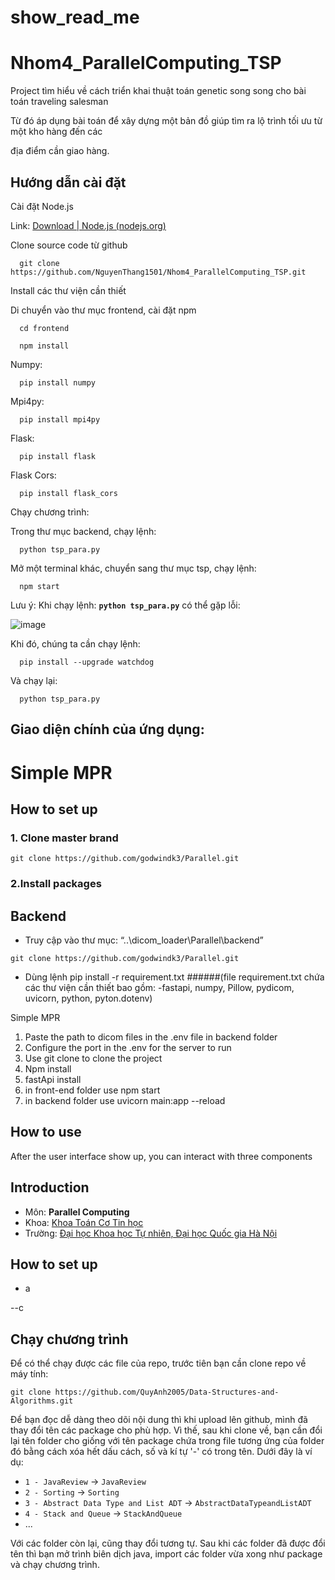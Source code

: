 # show_read_me



# Nhom4_ParallelComputing_TSP

Project tìm hiểu về cách triển khai thuật toán genetic song song cho bài toán traveling salesman

Từ đó áp dụng bài toán để xây dựng một bản đồ giúp tìm ra lộ trình tối ưu từ một kho hàng đến các

địa điểm cần giao hàng.

## Hướng dẫn cài đặt

Cài đặt Node.js

Link: [Download | Node.js (nodejs.org)](https://nodejs.org/en/download)

Clone source code từ github	

      git clone https://github.com/NguyenThang1501/Nhom4_ParallelComputing_TSP.git
              
Install các thư viện cần thiết
      
Di chuyển vào thư mục frontend, cài đặt npm


      cd frontend

      npm install

Numpy: 

      pip install numpy

Mpi4py: 

      pip install mpi4py

Flask: 

      pip install flask

Flask Cors: 

      pip install flask_cors

Chạy chương trình:

Trong thư mục backend, chạy lệnh: 

      python tsp_para.py

Mở một terminal khác, chuyển sang thư mục tsp, chạy lệnh: 

      npm start
      
  Lưu ý: Khi chạy lệnh: **`python tsp_para.py`** có thể gặp lỗi:

 ![image](https://github.com/NguyenThang1501/Nhom4_ParallelComputing_TSP/assets/109154036/57b96ad9-3f3e-448c-9930-b688ff7e00dd)

Khi đó, chúng ta cần chạy lệnh:

      pip install --upgrade watchdog

Và chạy lại:

      python tsp_para.py

## Giao diện chính của ứng dụng:



# Simple MPR
## How to set up
### 1. Clone master brand

```
git clone https://github.com/godwindk3/Parallel.git
```

### 2.Install packages
## Backend
- Truy cập vào thư mục: “..\dicom_loader\Parallel\backend”
```
git clone https://github.com/godwindk3/Parallel.git
```

- Dùng lệnh pip install -r requirement.txt
######(file requirement.txt chứa các thư viện cần thiết bao gồm:
-fastapi, numpy, Pillow, pydicom, uvicorn, python, pyton.dotenv)

Simple MPR <br/>
  1. Paste the path to dicom files in the .env file in backend folder
  2. Configure the port in the .env for the server to run
  3. Use git clone to clone the project
  4. Npm install
  5. fastApi install
  6. in front-end folder use npm start
  7. in backend folder use uvicorn main:app --reload
## How to use 
After the user interface show up, you can interact with three components 

     





## Introduction
- Môn: **Parallel Computing** 
- Khoa: [Khoa Toán Cơ Tin học](http://mim.hus.vnu.edu.vn/en)
- Trường: [Đại học Khoa học Tự nhiên, Đại học Quốc gia Hà Nội](http://hus.vnu.edu.vn/)

## How to set up

- a

--c



## Chạy chương trình 
Để có thể chạy được các file của repo, trước tiên bạn cần clone repo về máy tính:

```
git clone https://github.com/QuyAnh2005/Data-Structures-and-Algorithms.git
```

Để bạn đọc dễ dàng theo dõi nội dung thì khi upload lên github, mình đã thay đổi tên các package cho phù hợp. Vì thế, sau khi clone về, bạn cần đổi lại tên folder cho giống với tên package chứa trong file tương ứng của folder đó bằng cách xóa hết dấu cách, số và kí tự '-' có trong tên. Dưới đây là ví dụ:

- `1 - JavaReview` -> `JavaReview` 
- `2 - Sorting` -> `Sorting` 
- `3 - Abstract Data Type and List ADT` -> `AbstractDataTypeandListADT`
- `4 - Stack and Queue` -> `StackAndQueue`  
-  ...

Với các folder còn lại, cũng thay đổi tương tự. Sau khi các folder đã được đổi tên thì bạn mở trình biên dịch java, import các folder vừa xong như package và chạy chương trình. 

